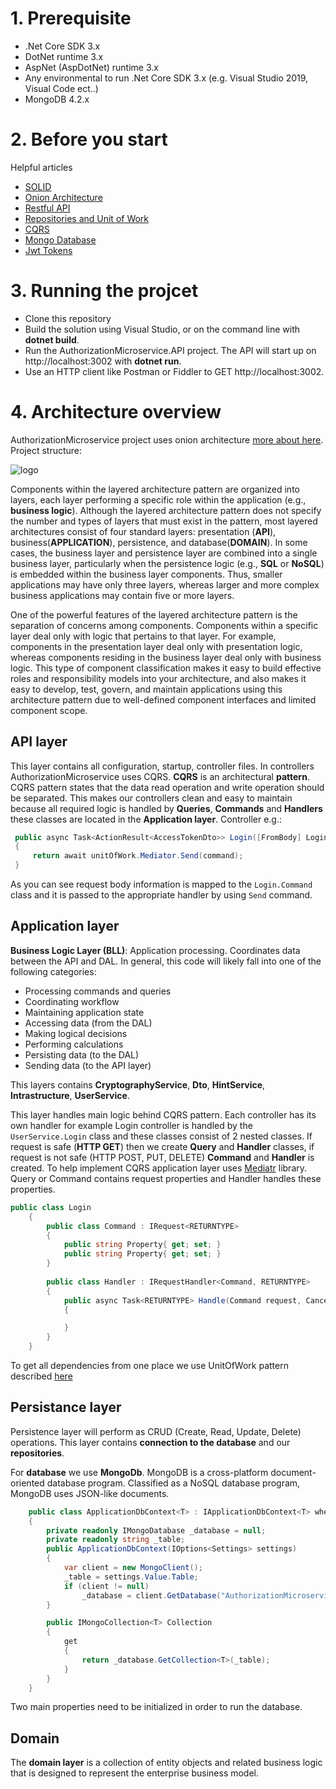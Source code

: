 # 1. Prerequisite


- .Net Core SDK 3.x
- DotNet runtime 3.x
- AspNet (AspDotNet) runtime 3.x
- Any environmental to run .Net Core SDK 3.x (e.g. Visual Studio 2019, Visual Code ect..)
- MongoDB 4.2.x

# 2. Before you start
Helpful articles
- [SOLID](https://docs.microsoft.com/en-us/archive/msdn-magazine/2014/may/csharp-best-practices-dangers-of-violating-solid-principles-in-csharp)
- [Onion Architecture](https://www.c-sharpcorner.com/article/onion-architecture-in-asp-net-core-mvc/)
- [Restful API](https://docs.microsoft.com/en-us/aspnet/web-api/overview/older-versions/build-restful-apis-with-aspnet-web-api)
- [Repositories and Unit of Work](https://docs.microsoft.com/en-us/aspnet/mvc/overview/older-versions/getting-started-with-ef-5-using-mvc-4/implementing-the-repository-and-unit-of-work-patterns-in-an-asp-net-mvc-application)
- [CQRS](https://medium.com/@ducmeit/net-core-using-cqrs-pattern-with-mediatr-part-1-55557e90931b)
- [Mongo Database](https://www.mongodb.com/blog/post/quick-start-c-sharp-and-mongodb-starting-and-setup)
- [Jwt Tokens](https://www.c-sharpcorner.com/article/jwt-json-web-token-authentication-in-asp-net-core/)

# 3. Running the projcet

- Clone this repository
- Build the solution using Visual Studio, or on the command line with **dotnet build**.
- Run the AuthorizationMicroservice.API project. The API will start up on http://localhost:3002 with **dotnet run**.
- Use an HTTP client like Postman or Fiddler to GET http://localhost:3002.

# 4. Architecture overview

AuthorizationMicroservice project uses onion architecture [more about here](https://www.codeguru.com/csharp/csharp/cs_misc/designtechniques/understanding-onion-architecture.html#:~:text=Onion%20Architecture%20is%20based%20on,on%20the%20actual%20domain%20models.). 
Project structure:


![logo](https://res.cloudinary.com/practicaldev/image/fetch/s--sWdyI1q4--/c_limit%2Cf_auto%2Cfl_progressive%2Cq_auto%2Cw_880/https://dev-to-uploads.s3.amazonaws.com/i/dhti2v0e1smn055tages.png)

Components within the layered architecture pattern are organized into layers, each layer performing a specific role within the application (e.g., **business logic**). Although the layered architecture pattern does not specify the number and types of layers that must exist in the pattern, most layered architectures consist of four standard layers: presentation (**API**), business(**APPLICATION**), persistence, and database(**DOMAIN**). In some cases, the business layer and persistence layer are combined into a single business layer, particularly when the persistence logic (e.g., **SQL** or **NoSQL**) is embedded within the business layer components. Thus, smaller applications may have only three layers, whereas larger and more complex business applications may contain five or more layers.

One of the powerful features of the layered architecture pattern is the separation of concerns among components. Components within a specific layer deal only with logic that pertains to that layer. For example, components in the presentation layer deal only with presentation logic, whereas components residing in the business layer deal only with business logic. This type of component classification makes it easy to build effective roles and responsibility models into your architecture, and also makes it easy to develop, test, govern, and maintain applications using this architecture pattern due to well-defined component interfaces and limited component scope.

## API layer

This layer contains all configuration, startup, controller files. In controllers AuthorizationMicroservice uses CQRS.
**CQRS** is an architectural **pattern**. CQRS pattern states that the data read operation and write operation should be separated. This makes our controllers clean and easy to maintain because all required logic is handled by **Queries**, **Commands** and **Handlers** these classes are located in the **Application layer**. Controller e.g.:
```csharp
 public async Task<ActionResult<AccessTokenDto>> Login([FromBody] Login.Command command)
 {
     return await unitOfWork.Mediator.Send(command);
 }
```
As you can see request body information is mapped to the `Login.Command` class and it is passed to the appropriate handler by using `Send` command.

## Application layer

**Business Logic Layer (BLL)**: Application processing. Coordinates data between the API and DAL. In general, this code will likely fall into one of the following categories:

-   Processing commands and queries
-   Coordinating workflow
-   Maintaining application state
-   Accessing data (from the DAL)
-   Making logical decisions
-   Performing calculations
-   Persisting data (to the DAL)
-   Sending data (to the API layer)

This layers contains **CryptographyService**, **Dto**, **HintService**, **Intrastructure**, **UserService**.

This layer handles main logic behind CQRS pattern. Each controller has its own handler for example Login controller is handled by the `UserService.Login` class and these classes consist of 2 nested classes. If request is safe (**HTTP GET**) then we create **Query** and **Handler** classes, if request is not safe (HTTP POST, PUT, DELETE) **Command** and **Handler** is created. To help implement CQRS application layer uses [Mediatr](https://dotnetcoretutorials.com/2019/04/30/the-mediator-pattern-part-3-mediatr-library/) library. Query or Command contains request properties and Handler handles these properties.

```csharp
public class Login
    {
        public class Command : IRequest<RETURNTYPE>
        {
            public string Property{ get; set; }
            public string Property{ get; set; }
        }
        
        public class Handler : IRequestHandler<Command, RETURNTYPE>
        {
            public async Task<RETURNTYPE> Handle(Command request, CancellationToken cancellationToken)
            {

            }
        }
    }
```

To get all dependencies from one place we use UnitOfWork pattern described [here](https://docs.microsoft.com/en-us/aspnet/mvc/overview/older-versions/getting-started-with-ef-5-using-mvc-4/implementing-the-repository-and-unit-of-work-patterns-in-an-asp-net-mvc-application) 

## Persistance layer

Persistence layer will perform as CRUD (Create, Read, Update, Delete) operations. This layer contains **connection to the database** and our **repositories**.

For **database** we use **MongoDb**. MongoDB is a cross-platform document-oriented database program. Classified as a NoSQL database program, MongoDB uses JSON-like documents. 

```csharp
    public class ApplicationDbContext<T> : IApplicationDbContext<T> where T : class
    {
        private readonly IMongoDatabase _database = null;
        private readonly string _table;
        public ApplicationDbContext(IOptions<Settings> settings)
        {
            var client = new MongoClient();
            _table = settings.Value.Table;
            if (client != null)
                _database = client.GetDatabase("AuthorizationMicroservice");
        }

        public IMongoCollection<T> Collection
        {
            get
            {
                return _database.GetCollection<T>(_table);
            }
        }
    }
```


Two main properties need to be initialized in order to run the database. 

## Domain

The **domain layer** is a collection of entity objects and related business logic that is designed to represent the enterprise business model.
